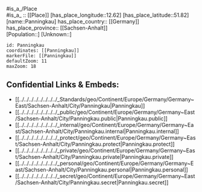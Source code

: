 ﻿---
location: [51.82,12.62] 
mapzoom: [7,12] 
mapmarker: city 
type: City
tags:
- geo/City


SpocWebEntityId: 33238
isDeleted: false
confidential: public

---
#is_a_/Place  
#is_a_ :: [[Place]] 
[has_place_longitude::12.62] 
[has_place_latitude::51.82] 
[name::Panningkau] 
has_place_country:: [[Germany]]  
has_place_province:: [[Sachsen-Anhalt]]  
[Population::] 
[Unknown::] 


```leaflet
id: Panningkau
coordinates: [[Panningkau]] 
markerFile: [[Panningkau]] 
defaultZoom: 11 
maxZoom: 18
```


## Confidential Links & Embeds: 
- [[../../../../../../../../_Standards/geo/Continent/Europe/Germany/Germany~East/Sachsen-Anhalt/City/Panningkau|Panningkau]] 
- [[../../../../../../../../_public/geo/Continent/Europe/Germany/Germany~East/Sachsen-Anhalt/City/Panningkau.public|Panningkau.public]] 
- [[../../../../../../../../_internal/geo/Continent/Europe/Germany/Germany~East/Sachsen-Anhalt/City/Panningkau.internal|Panningkau.internal]] 
- [[../../../../../../../../_protect/geo/Continent/Europe/Germany/Germany~East/Sachsen-Anhalt/City/Panningkau.protect|Panningkau.protect]] 
- [[../../../../../../../../_private/geo/Continent/Europe/Germany/Germany~East/Sachsen-Anhalt/City/Panningkau.private|Panningkau.private]] 
- [[../../../../../../../../_personal/geo/Continent/Europe/Germany/Germany~East/Sachsen-Anhalt/City/Panningkau.personal|Panningkau.personal]] 
- [[../../../../../../../../_secret/geo/Continent/Europe/Germany/Germany~East/Sachsen-Anhalt/City/Panningkau.secret|Panningkau.secret]] 
